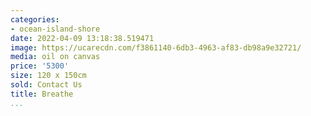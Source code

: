```yaml
---
categories:
- ocean-island-shore
date: 2022-04-09 13:18:38.519471
image: https://ucarecdn.com/f3861140-6db3-4963-af83-db98a9e32721/
media: oil on canvas
price: '5300'
size: 120 x 150cm
sold: Contact Us
title: Breathe
...
```

